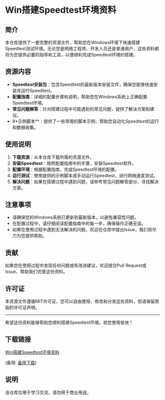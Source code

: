 # Win搭建Speedtest环境资料

## 简介
本仓库提供了一套完整的资源文件，帮助您在Windows环境下快速搭建Speedtest测试环境。无论您是网络工程师、开发人员还是普通用户，这些资料都将为您提供必要的指导和工具，以便顺利完成Speedtest环境的搭建。

## 资源内容
- **Speedtest安装包**：包含Speedtest的最新版本安装文件，确保您能够快速安装并运行Speedtest。
- **配置指南**：详细的配置步骤和说明，帮助您在Windows系统上正确配置Speedtest环境。
- **常见问题解答**：针对搭建过程中可能遇到的常见问题，提供了解决方案和建议。
- 8*示例脚本**：提供了一些常用的脚本示例，帮助您自动化Speedtest的运行和数据收集。

## 使用说明
1. **下载资源**：从本仓库下载所需的资源文件。
2. **安装Speedtest**：按照配置指南中的步骤，安装Speedtest软件。
3. **配置环境**：根据配置指南，完成Speedtest环境的配置。
4. **运行测试**：使用提供的示例脚本或手动运行Speedtest，进行网络速度测试。
5. **解决问题**：如果在搭建过程中遇到问题，请参考常见问题解答部分，寻找解决方案。

## 注意事项
- 请确保您的Windows系统已更新到最新版本，以避免兼容性问题。
- 在配置过程中，请仔细阅读配置指南中的每一步，确保操作正确无误。
- 如果在使用过程中遇到无法解决的问题，欢迎在仓库中提出Issue，我们将尽力为您提供帮助。

## 贡献
如果您在使用过程中发现任何问题或有改进建议，欢迎提交Pull Request或Issue，帮助我们完善这份资料。

## 许可证
本资源文件遵循MIT许可证，您可以自由使用、修改和分发这些资料，但请保留原始的许可证声明。

---

希望这份资料能够帮助您顺利搭建Speedtest环境，祝您使用愉快！

## 下载链接
[Win搭建Speedtest环境资料](https://pan.quark.cn/s/bf1e3453cd34) 

(备用: [备用下载](https://pan.baidu.com/s/16dLt2_bjXYWeDXAuI_st2w?pwd=1234))

## 说明

该仓库仅用于学习交流，请勿用于商业用途。
